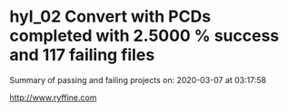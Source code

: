 # hyl_02 Convert with PCDs completed with 2.5000 % success and 117 failing files

Summary of passing and failing projects on: 2020-03-07 at 03:17:58

http://www.ryffine.com
